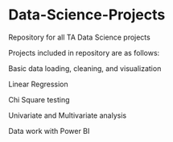 # Data-Science-Projects
Repository for all TA Data Science projects



Projects included in repository are as follows:


Basic data loading, cleaning, and visualization

Linear Regression

Chi Square testing

Univariate and Multivariate analysis

Data work with Power BI
